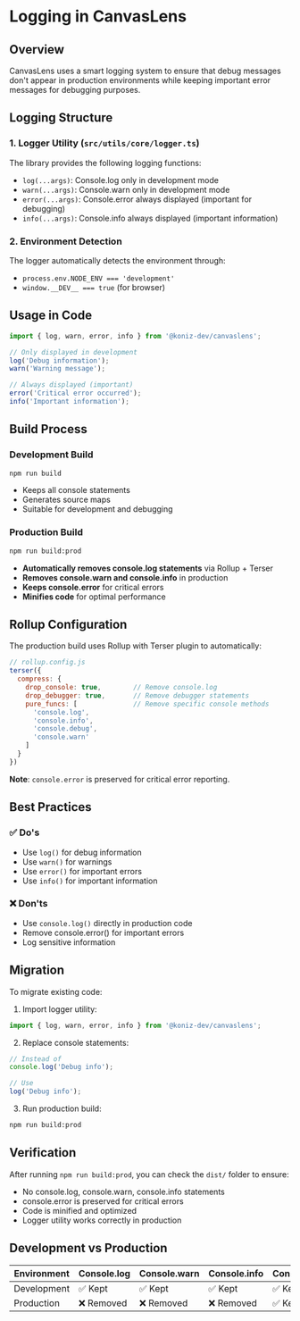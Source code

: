 # Logging in CanvasLens

## Overview

CanvasLens uses a smart logging system to ensure that debug messages don't appear in production environments while keeping important error messages for debugging purposes.

## Logging Structure

### 1. Logger Utility (`src/utils/core/logger.ts`)

The library provides the following logging functions:

- `log(...args)`: Console.log only in development mode
- `warn(...args)`: Console.warn only in development mode  
- `error(...args)`: Console.error always displayed (important for debugging)
- `info(...args)`: Console.info always displayed (important information)

### 2. Environment Detection

The logger automatically detects the environment through:
- `process.env.NODE_ENV === 'development'`
- `window.__DEV__ === true` (for browser)

## Usage in Code

```typescript
import { log, warn, error, info } from '@koniz-dev/canvaslens';

// Only displayed in development
log('Debug information');
warn('Warning message');

// Always displayed (important)
error('Critical error occurred');
info('Important information');
```

## Build Process

### Development Build
```bash
npm run build
```
- Keeps all console statements
- Generates source maps
- Suitable for development and debugging

### Production Build
```bash
npm run build:prod
```
- **Automatically removes console.log statements** via Rollup + Terser
- **Removes console.warn and console.info** in production
- **Keeps console.error** for critical errors
- **Minifies code** for optimal performance

## Rollup Configuration

The production build uses Rollup with Terser plugin to automatically:

```javascript
// rollup.config.js
terser({
  compress: {
    drop_console: true,        // Remove console.log
    drop_debugger: true,       // Remove debugger statements
    pure_funcs: [              // Remove specific console methods
      'console.log', 
      'console.info', 
      'console.debug', 
      'console.warn'
    ]
  }
})
```

**Note**: `console.error` is preserved for critical error reporting.

## Best Practices

### ✅ Do's
- Use `log()` for debug information
- Use `warn()` for warnings
- Use `error()` for important errors
- Use `info()` for important information

### ❌ Don'ts
- Use `console.log()` directly in production code
- Remove console.error() for important errors
- Log sensitive information

## Migration

To migrate existing code:

1. Import logger utility:
```typescript
import { log, warn, error, info } from '@koniz-dev/canvaslens';
```

2. Replace console statements:
```typescript
// Instead of
console.log('Debug info');

// Use
log('Debug info');
```

3. Run production build:
```bash
npm run build:prod
```

## Verification

After running `npm run build:prod`, you can check the `dist/` folder to ensure:
- No console.log, console.warn, console.info statements
- console.error is preserved for critical errors
- Code is minified and optimized
- Logger utility works correctly in production

## Development vs Production

| Environment | Console.log | Console.warn | Console.info | Console.error |
|-------------|-------------|--------------|--------------|---------------|
| Development | ✅ Kept | ✅ Kept | ✅ Kept | ✅ Kept |
| Production | ❌ Removed | ❌ Removed | ❌ Removed | ✅ Kept |
